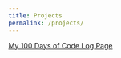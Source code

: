 ```yaml
---
title: Projects
permalink: /projects/
---
```


[My 100 Days of Code Log Page](https://github.com/NFunkAtSFU/100-days-of-code/blob/master/log.md)